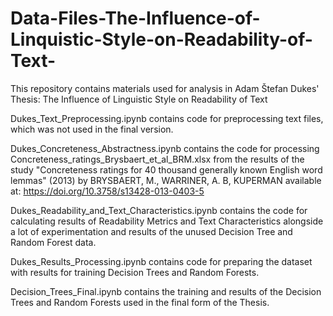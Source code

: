 # Data-Files-The-Influence-of-Linquistic-Style-on-Readability-of-Text-
This repository contains materials used for analysis in Adam Štefan Dukes' Thesis: The Influence of Linguistic Style on Readability of Text

Dukes_Text_Preprocessing.ipynb contains code for preprocessing text files, which was not used in the final version.

Dukes_Concreteness_Abstractness.ipynb contains the code for processing Concreteness_ratings_Brysbaert_et_al_BRM.xlsx from the results of the study "Concreteness ratings for 40 thousand generally known English word lemmas" (2013) by BRYSBAERT, M., WARRINER, A. B, KUPERMAN available at: https://doi.org/10.3758/s13428-013-0403-5

Dukes_Readability_and_Text_Characteristics.ipynb contains the code for calculating results of Readability Metrics and Text Characteristics alongside a lot of experimentation and results of the unused Decision Tree and Random Forest data.

Dukes_Results_Processing.ipynb contains code for preparing the dataset with results for training Decision Trees and Random Forests. 

Decision_Trees_Final.ipynb contains the training and results of the Decision Trees and Random Forests used in the final form of the Thesis. 
